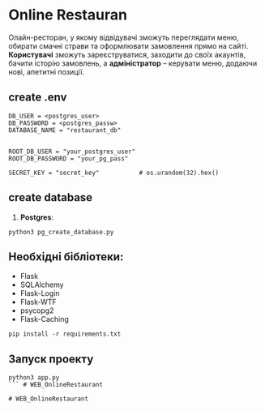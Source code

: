 # Online Restauran

Oлайн-ресторан, у якому відвідувачі зможуть переглядати
меню, обирати смачні страви та оформлювати замовлення прямо на сайті. __Користувачі__ зможуть зареєструватися, заходити до своїх акаунтів, бачити історію замовлень, а __адміністратор__ – керувати меню, додаючи нові, апетитні позиції.



## create .env

    DB_USER = <postgres_user>
    DB_PASSWORD = <postgres_passw>
    DATABASE_NAME = "restaurant_db"


    ROOT_DB_USER = "your_postgres_user"
    ROOT_DB_PASSWORD = "your_pg_pass"

    SECRET_KEY = "secret_key"           # os.urandom(32).hex()

## create database

1) **Postgres**: 
```
python3 pg_create_database.py
```


## Необхідні бібліотеки:
 - Flask
 - SQLAlchemy
 - Flask-Login
 - Flask-WTF
 - psycopg2
 - Flask-Caching

`pip install -r requirements.txt`

## Запуск проекту

```
python3 app.py
``` #   W E B _ O n l i n e R e s t a u r a n t  
 #   W E B _ O n l i n e R e s t a u r a n t  
 